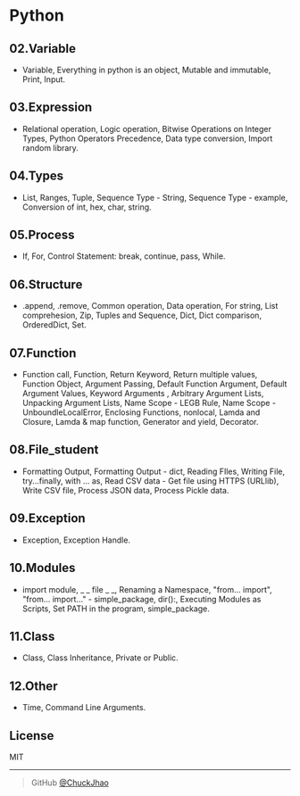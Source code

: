 # Python

## 02.Variable

* Variable, Everything in python is an object, Mutable and immutable, Print, Input.

## 03.Expression

* Relational operation, Logic operation, Bitwise Operations on Integer Types, Python Operators Precedence, Data type conversion, Import random library.
  
## 04.Types

* List, Ranges, Tuple, Sequence Type - String, Sequence Type - example, Conversion of int, hex, char, string.

## 05.Process

* If, For, Control Statement: break, continue, pass, While. 

## 06.Structure

* .append, .remove, Common operation, Data operation, For string, List comprehesion, Zip, Tuples and Sequence, Dict, Dict comparison, OrderedDict, Set.

## 07.Function

* Function call, Function, Return Keyword, Return multiple values, Function Object, Argument Passing, Default Function Argument, Default Argument Values, Keyword Arguments , Arbitrary Argument Lists, Unpacking Argument Lists, Name Scope - LEGB Rule, Name Scope - UnboundleLocalError, Enclosing Functions, nonlocal, Lamda and Closure, Lamda & map function, Generator and yield, Decorator.

## 08.File_student

* Formatting Output, Formatting Output - dict, Reading FIles, Writing File, try...finally, with ... as, Read CSV data - Get file using HTTPS (URLlib), Write CSV file, Process JSON data, Process Pickle data.

## 09.Exception

* Exception, Exception Handle.

## 10.Modules

* import module, _ _ file _ _, Renaming a Namespace, "from... import", "from... import..." - simple_package, dir():, Executing Modules as Scripts, Set PATH in the program, simple_package.

## 11.Class

* Class, Class Inheritance, Private or Public.

## 12.Other

* Time, Command Line Arguments.

## License

MIT

---

> GitHub [@ChuckJhao](https://github.com/ChuckJhao)
